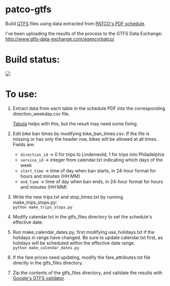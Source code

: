 patco-gtfs
==========

Build [GTFS](https://developers.google.com/transit/gtfs/) files using data extracted from [PATCO's PDF schedule](http://www.ridepatco.org/schedules/schedules.asp).

I've been uploading the results of the process to the GTFS Data Exchange:
<http://www.gtfs-data-exchange.com/agency/patco/>

Build status:
=============
[![](https://travis-ci.org/flibbertigibbet/patco-gtfs.svg)](https://travis-ci.org/flibbertigibbet/patco-gtfs)

To use:
=======
1.  Extract data from each table in the schedule PDF into the corresponding direction\_weekday.csv file.

    [Tabula](https://github.com/jazzido/tabula) helps with this, but the result may need some fixing.

2.  Edit bike ban times by modifying bike\_ban\_times.csv.  If the file is missing or has only the header row,
    bikes will be allowed at all times.  Fields are:  
    *  `direction_id` -> 0 for trips to Lindenwold, 1 for trips into Philadelphia
    *  `service_id` -> integer from calendar.txt indicating which days of the week
    *  `start_time` -> time of day when ban starts, in 24-hour format for hours and minutes (HH:MM)
    *  `end_time` -> time of day when ban ends, in 24-hour format for hours and minutes (HH:MM)
    
3.  Write the new trips.txt and stop\_times.txt by running make\_trips\_stops.py:  
        `python make_trips_stops.py`

4.  Modify calendar.txt in the gtfs\_files directory to set the schedule's effective date.

5.  Run make\_calendar\_dates.py, first modifying use\_holidays.txt if the holidays in range have changed.
    Be sure to update calendar.txt first, as holidays will be scheduled within the effective date range.  
        `python make_calendar_dates.py`
        
6.  If the fare prices need updating, modify the fare\_attributes.txt file directly in the gtfs\_files directory.

7.  Zip the contents of the gtfs\_files directory, and validate the results with [Google's GTFS validator](https://github.com/google/transitfeed/wiki/FeedValidator).
